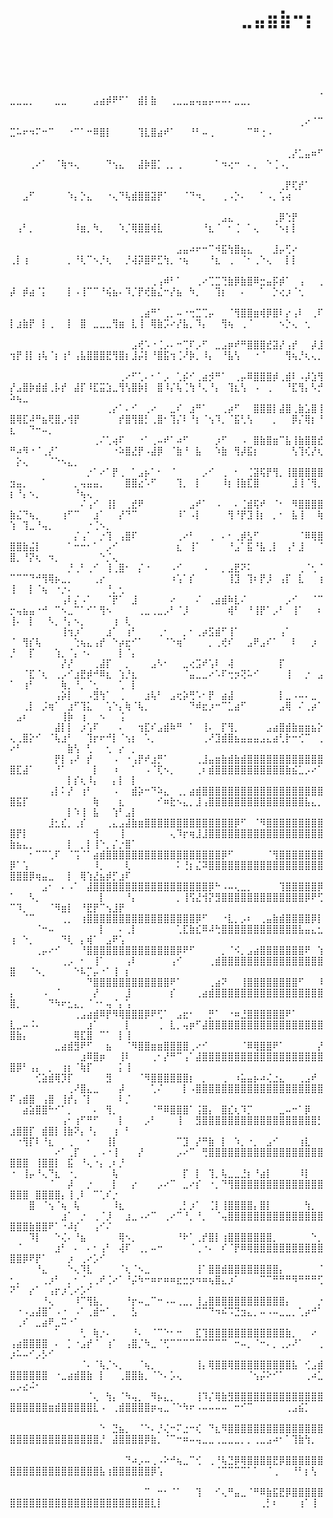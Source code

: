 # ⠀⠀⠀⠀⠀⠀⠀⠀⠀⠀⠀⠀⠀⠀⠀⠀⠀⠀⠀⠀⠀⠀⠀⠀⠀⠀⠀⠀⠀⠀⠀⠀⠀⠀⠀⠀⠀⠀⠀⠀⠀⠀⠀⠀⠀⠀⠀⠀⠀⠀⠀⠀⠀⠀⠀⠀⠀⠀⠀⠀⠀⠀⠀⠀⠀⠀⣀⣤⣶⣷⠒⡆⠀⠀⠀⠀⠀⠀⠀⠀⠀⠀⠀⠀⠀⠀⠀⠀⠀⠀⠀⠀⠀⠀⠀⠀⠀⠀⠀⠀⠀⠀⠀⠀⠀⠀⠀⠀⠀⠀⠀⠀⠀⠀⠀⠀⠀⠀
⠀⠀⠀⠀⠀⠀⠀⠀⠀⠀⠀⠀⠀⠀⠀⠀⠀⠀⠀⠀⠀⠀⠀⠀⠀⠀⠀⠀⠀⠀⠀⠀⠀⠀⠀⠀⠀⠀⠀⠀⠀⠀⠀⠀⠀⠀⠀⠀⢀⣀⣀⣀⡀⠀⠀⠀⣀⣀⠀⠀⠀⠀⣠⣴⡾⠟⠋⠁⠀⣾⡇⣷⠀⠀⢀⣀⣀⣤⢤⣤⡤⠤⠤⠄⣀⣀⡀⠀⠀⠀⠀⠀⠀⠀⠀⠀⠀⠀⠀⠀⠀⠀⠀⠀⠀⠀⠀⠀⠀⠀⠀⠀⠀⠀⠀⠀⠀⠀
⠀⠀⠀⠀⠀⠀⠀⠀⠀⠀⠀⠀⠀⠀⠀⠀⠀⠀⠀⠀⠀⠀⠀⠀⠀⠀⠀⠀⠀⠀⠀⠀⠀⠀⠀⠀⠀⠀⠀⠀⠀⠀⠀⠀⠀⢀⠔⠈⠉⣉⠥⠖⠲⠍⠒⠉⠀⠀⠐⠉⠁⠒⠿⣿⡇⠀⠀⠀⠀⢹⣇⣿⣴⠞⠁⠀⠀⠘⠃⠤⢀⠀⠀⠀⠀⠀⠉⠛⢐⠠⠀⠀⠀⠀⠀⠀⠀⠀⠀⠀⠀⠀⠀⠀⠀⠀⠀⠀⠀⠀⠀⠀⠀⠀⠀⠀⠀⠀
⠀⠀⠀⠀⠀⠀⠀⠀⠀⠀⠀⠀⠀⠀⠀⠀⠀⠀⠀⠀⠀⠀⠀⠀⠀⠀⠀⠀⠀⠀⠀⠀⠀⠀⠀⠀⠀⠀⠀⠀⠀⠀⠀⢀⡜⣁⣤⠶⠋⠀⠀⠀⢀⠔⠁⠀⠈⢷⠲⢄⠀⠀⠀⠀⠙⢢⣄⠀⠀⣼⡷⣿⡁⢀⡀⢀⠀⠀⠀⠀⠀⠁⠲⢔⠒⠀⠄⡀⠀⠑⢈⠠⡀⠀⠀⠀⠀⠀⠀⠀⠀⠀⠀⠀⠀⠀⠀⠀⠀⠀⠀⠀⠀⠀⠀⠀⠀⠀
⠀⠀⠀⠀⠀⠀⠀⠀⠀⠀⠀⠀⠀⠀⠀⠀⠀⠀⠀⠀⠀⠀⠀⠀⠀⠀⠀⠀⠀⠀⠀⠀⠀⠀⠀⠀⠀⠀⠀⠀⠀⠀⢀⡟⢏⡞⠁⠀⠀⠀⠀⣠⠋⠀⠀⠀⠀⠀⠱⡄⡑⣄⠀⠀⠐⢄⠙⢧⣾⣿⣿⣽⡟⠁⠀⠀⠈⠙⠲⡀⠀⠀⢀⠠⡑⠄⠀⠀⠁⠠⡀⢡⢴⠀⠀⠀⠀⠀⠀⠀⠀⠀⠀⠀⠀⠀⠀⠀⠀⠀⠀⠀⠀⠀⠀⠀⠀⠀
⠀⠀⠀⠀⠀⠀⠀⠀⠀⠀⠀⠀⠀⠀⠀⠀⠀⠀⠀⠀⠀⠀⠀⠀⠀⠀⠀⠀⠀⠀⠀⠀⠀⣠⣄⠀⠀⠀⠀⠀⠀⢀⡿⢑⡟⠀⠀⠀⠀⠀⢠⠃⡀⠀⠀⠀⠀⠀⠀⠸⣶⡀⠳⡀⠀⠀⠱⡈⢿⣿⣿⢾⣇⠀⠀⠀⠀⠀⠀⠘⣆⠈⠀⠂⢈⠀⠁⢄⠀⠀⠈⠢⡆⡇⠀⠀⠀⠀⠀⠀⠀⠀⠀⠀⠀⠀⠀⠀⠀⠀⠀⠀⠀⠀⠀⠀⠀⠀
⠀⠀⠀⠀⠀⠀⠀⠀⠀⠀⠀⠀⠀⠀⠀⠀⠀⠀⠀⠀⠀⠀⠀⠀⠀⠀⣠⣤⠴⠖⠒⠉⠺⣯⢳⣿⣦⣄⠀⠀⠀⣸⡤⢋⠔⠀⠀⠀⠀⢀⡇⢰⠀⠀⠀⠀⠀⠀⡀⠘⢇⠉⠢⡘⢆⠀⠀⡘⢼⡽⣿⠟⣋⢳⡀⠐⢦⠀⠀⠀⠘⣆⠀⢀⠀⠈⠂⢀⠑⢄⠀⠀⡇⡇⠀⠀⠀⠀⠀⠀⠀⠀⠀⠀⠀⠀⠀⠀⠀⠀⠀⠀⠀⠀⠀⠀⠀⠀
⠀⠀⠀⠀⠀⠀⠀⠀⠀⠀⠀⠀⠀⠀⠀⠀⠀⠀⠀⠀⠀⠀⢀⢠⠾⠃⠁⠀⠀⢀⠔⢉⣉⢙⣷⡿⣷⣿⠿⣒⣤⡯⡾⠁⠀⢠⠀⠀⢀⡼⠀⡾⣴⠈⡅⠀⠀⠀⡇⠠⢸⠉⠉⠘⢮⣦⠄⠹⡈⡟⢞⣷⣌⠒⡜⣦⠀⠳⡀⠀⠀⢹⡆⠀⠀⠄⠀⠀⠁⠀⡑⢔⡰⠈⢂⠀⠀⠀⠀⠀⠀⠀⠀⠀⠀⠀⠀⠀⠀⠀⠀⠀⠀⠀⠀⠀⠀⠀
⠀⠀⠀⠀⠀⠀⠀⠀⠀⠀⠀⠀⠀⠀⠀⠀⠀⠀⠀⠀⢀⣴⠛⠁⢀⡀⠤⠐⢒⣉⢉⡤⠀⠀⠈⢻⣿⣿⣶⢾⡿⣿⠇⡔⢠⠇⠀⢀⠏⡇⣰⣷⡟⠀⡇⢀⠀⠀⡇⠀⣿⠀⣀⣀⣀⢻⣶⠀⣇⢸⠀⢿⣷⡩⠔⡜⣧⡀⠹⡄⠀⠀⢻⢦⠀⢀⠈⠀⠀⠀⠀⠢⡑⢄⠀⢂⠀⠀⠀⠀⠀⠀⠀⠀⠀⠀⠀⠀⠀⠀⠀⠀⠀⠀⠀⠀⠀⠀
⠀⠀⠀⠀⠀⠀⠀⠀⠀⠀⠀⠀⠀⠀⠀⠀⠀⠀⠀⣠⢞⠡⠐⢈⡠⠄⠒⢉⠏⡠⠋⠀⣀⣠⡶⠞⠛⣿⣿⣿⣞⣽⡜⢠⡞⠀⠀⡼⣸⢲⡟⢸⡇⢰⢧⠈⡆⢰⠃⢠⣧⣿⣿⣿⣟⢻⣿⡆⣸⡬⡇⠘⣿⣯⢲⢈⠜⡷⡀⠸⡄⠀⠘⣧⢣⠀⠀⠐⠈⠀⠀⠀⢻⢦⡘⢆⢄⡀⠀⠀⠀⠀⠀⠀⠀⠀⠀⠀⠀⠀⠀⠀⠀⠀⠀⠀⠀⠀
⠀⠀⠀⠀⠀⠀⠀⠀⠀⠀⠀⠀⠀⠀⠀⠀⠀⢀⠔⠋⢁⠄⠂⠁⡠⠀⢁⡮⠊⢀⣴⡺⠛⠁⠀⢀⡤⠿⣿⣿⣿⡾⢀⣾⠇⠠⡼⣱⢻⡜⣠⣿⡷⣾⣾⢀⡧⡞⠀⣼⡏⠸⣏⣭⣱⣀⢻⢣⣿⡷⡇⠀⣿⠸⡌⢧⢈⢳⠘⢄⠘⡄⠀⢹⣆⢣⠀⠠⠀⢀⠀⠀⠘⣏⢻⡄⠣⡚⠵⢦⣀⠀⠀⠀⠀⠀⠀⠀⠀⠀⠀⠀⠀⠀⠀⠀⠀⠀
⠀⠀⠀⠀⠀⠀⠀⠀⠀⠀⠀⠀⠀⠀⠀⢀⡔⠁⠄⠊⠀⢀⠔⠀⠀⣀⠎⠀⣰⠛⠁⠀⠀⢀⡴⠋⠀⠀⣿⣿⣿⡇⣼⣿⢀⣷⣡⣿⢸⣿⢿⣏⠼⠛⣦⢟⣿⡠⢺⡟⠀⠀⠀⠀⠀⠀⡞⣿⢻⣿⡃⢀⣿⠂⢹⡌⠇⠘⡆⠈⢢⠹⡀⠈⣯⢃⢣⠀⠀⠀⡀⠀⠀⡿⡌⢿⡆⠘⣆⠀⠀⠙⠒⠤⡀⠀⠀⠀⠀⠀⠀⠀⠀⠀⠀⠀⠀⠀
⠀⠀⠀⠀⠀⠀⠀⠀⠀⠀⠀⠀⠀⢀⠌⢁⢴⠏⠀⠀⠐⠁⢀⠤⠞⠁⠴⠋⠀⠀⠀⠀⡰⠋⠀⠀⠠⠀⣿⣷⣿⣶⠉⣧⢸⣷⣿⣿⣞⠛⠴⠻⠐⠈⢀⡜⠁⠀⠀⠀⠀⠀⠀⠀⠀⠐⠵⣿⣜⡟⠠⣼⡿⠀⠈⣷⠘⠀⣧⠀⠀⠱⣷⠀⢻⡼⣯⡆⠀⠀⠀⠀⠀⢣⢹⢎⡜⢆⠀⡕⢄⠀⠀⠀⠈⠑⠢⣄⡀⠀⠀⠀⠀⠀⠀⠀⠀⠀
⠀⠀⠀⠀⠀⠀⠀⠀⠀⠀⠀⠀⡐⠁⠔⠁⡟⢀⠀⠁⣠⡦⠁⠂⠀⠈⠀⠀⠀⠀⡠⠊⠀⢀⠀⠂⠀⢈⣽⢯⡟⢻⡀⢸⣿⣿⣿⣿⣿⣲⣤⡀⠀⠀⠁⠀⠀⠀⠀⡀⢤⣤⣤⡀⠀⠀⠀⣿⣿⣔⠡⠋⠀⠀⠀⢹⡀⠀⡇⠀⠀⠀⠸⡆⢸⣷⣏⣿⠀⠀⠀⠀⠀⣸⢸⠈⢻⡀⡆⠘⡄⠢⡀⠀⠀⠀⠀⠀⠘⢦⢄⠀⠀⠀⠀⠀⠀⠀
⠀⠀⠀⠀⠀⠀⠀⠀⠀⠀⠀⠌⢠⠊⠀⢸⡇⠀⢀⣞⠟⠀⠀⠀⠀⠀⠀⠀⣠⠞⠁⠀⠠⠀⠀⠄⢈⣾⢯⠞⠀⠈⠂⠀⠻⣿⣿⣿⣿⣷⣌⠙⢦⡀⠀⠀⠀⢰⠋⠉⠀⠀⣰⠁⠀⠀⡜⠙⠉⠀⠀⠀⠀⠀⠀⠸⠁⠠⡇⠀⠀⠀⠀⢻⠘⡟⣹⢸⡆⠀⡀⠂⠀⣧⢸⠀⠀⢷⢱⠀⢹⣀⠘⢤⡀⠀⠀⠀⠀⠀⠐⢈⠢⡀⠀⠀⠀⠀
⠀⠀⠀⠀⠀⠀⠀⠀⠀⠀⡌⢠⠁⠀⡐⢹⠀⢠⣿⠏⠀⠀⠀⠀⠀⠀⢀⠔⠃⠀⠀⢀⠀⠄⠂⢀⡾⣣⠋⠀⠀⠀⠀⠀⠀⠈⠿⢿⣿⣿⣿⣷⣬⡇⠀⠀⠀⠀⠁⠒⠒⠂⠁⠀⡠⠊⠀⠀⠀⠀⠀⠀⠀⠀⠀⣆⠀⢸⠁⠀⠀⠀⠀⠘⣠⠁⣯⠘⣧⢀⡇⠀⢠⠃⣸⠀⠀⠈⣿⡀⠘⡝⢆⠀⠲⡀⠀⠀⠀⠀⠀⠀⠑⡈⢄⠀⠀⠀
⠀⠀⠀⠀⠀⠀⠀⠀⠀⡘⢀⠃⢀⠊⠀⢸⢀⣿⠂⠀⡌⠐⠀⠀⠀⠠⠊⠀⠀⠀⠠⠀⠀⡀⣠⣟⠝⠅⠀⠀⠀⠀⠀⠀⠀⢀⠈⢂⠈⠉⠉⠉⠙⠚⢻⢿⡦⣀⡀⠀⠀⠀⢀⡔⠀⠀⠀⠀⠀⠀⠀⠀⠀⠀⠰⢡⠁⡎⠀⠀⠀⠀⠀⢸⣹⠀⢹⠆⡟⡸⠀⢠⡏⠀⣇⠀⠀⢰⢸⠀⠀⡇⠈⢦⠀⠐⡐⠄⠀⠀⠀⠀⠀⠘⡀⢂⠀⠀
⠀⠀⠀⠀⠀⠀⠀⠀⢠⠇⡌⠠⠁⠀⠀⠈⡟⠁⠀⣸⠀⠀⠀⠀⠀⠔⠀⠀⠀⠌⠀⢀⣴⣾⠷⣇⠌⠀⠀⠀⠀⠀⠀⡠⠊⠀⠀⠈⠉⡒⢤⣦⣤⠐⠚⠀⠉⠢⣀⠉⠁⠊⠁⢻⠢⠀⠀⠀⠀⢀⣀⢀⣀⡠⠃⠈⡸⠀⠀⠀⠀⠀⠀⢾⠃⠀⠘⢸⡟⠁⡠⠃⠀⢸⠁⠀⠀⠆⢸⠄⠀⡇⠀⠀⠣⡀⠘⡄⠢⡀⠀⠀⠀⠀⢰⠀⢇⠀
⠀⠀⠀⠀⠀⠀⠀⠀⢸⢲⡰⠁⠀⠀⠀⣰⠁⠀⢰⠃⠀⠀⠀⢀⠂⠀⠀⡀⠂⢀⡴⣫⣾⠋⢸⠁⠀⠀⠀⠀⠀⠀⢠⠁⠀⠀⠀⠀⠀⠈⠀⢻⡎⢧⠀⠀⠀⠀⠀⢑⢦⣄⢠⡞⠀⠑⡴⣖⠊⠁⠀⠀⠀⠈⠑⢶⠁⠀⠀⠀⡀⢀⢞⠎⠀⠀⣠⠟⣠⠎⠁⠀⠀⠇⠀⠀⡰⠀⡘⠀⠀⡏⠀⠀⠀⢱⡀⠈⡄⠐⠄⠀⠀⠀⠀⡇⠈⡄
⠀⠀⠀⠀⠀⠀⠀⠀⡜⡜⠀⠀⠀⢀⣼⡏⠀⠀⡀⠀⠀⠀⣠⠣⠂⠀⠀⣀⢔⣩⠞⢡⠇⠀⢼⠀⠀⠀⠀⠀⠀⠀⡏⠀⠀⠀⠀⠀⠀⠀⠀⠈⣏⠈⢆⠀⢀⡠⠊⣰⣟⡾⠚⠿⣆⠀⢱⡘⣆⠀⠀⠀⠀⠀⠀⠀⠈⣤⣀⣀⠔⠡⠏⢒⡲⢝⠥⠊⠀⠀⠀⠀⢸⠀⠀⡐⠀⣠⠁⠀⢰⠃⠀⠀⠀⠀⢷⡀⠘⡀⠈⢂⠀⠀⠀⢁⠀⡇
⠀⠀⠀⠀⠀⠀⠀⢠⡵⡇⠀⠀⠠⣻⢳⠁⠀⢀⠀⠀⠀⣰⢧⠃⠀⣠⢖⡵⢛⠡⠂⡟⠀⣴⣼⠀⠀⠀⠀⠀⠀⠀⡇⣀⠠⠤⠄⣀⠀⠀⠀⢀⡇⠀⡨⢶⠁⠀⣰⠋⢹⣅⠀⠀⢡⠑⡄⢷⠈⢧⡀⠀⠀⠀⠀⠀⠀⠙⠾⣖⡰⠒⠉⣁⣴⠋⠀⠀⠀⠀⠀⣠⢿⠀⠌⢀⡴⠁⠀⣠⠆⠀⠀⠀⠀⠀⢸⡷⠀⢰⠀⠀⠢⠀⠀⢨⠀⠀
⠀⠀⠀⠀⠀⠀⠀⣼⡇⡇⠀⡰⢡⠏⠀⠀⠀⠄⠀⠀⢲⣏⠎⣠⣾⠷⠛⠀⠁⠀⢸⠄⠀⡏⢻⡀⠀⠀⠀⠀⣠⣴⣿⣾⣷⣶⣶⣦⡕⢄⢀⣿⡕⠊⠀⠈⢧⣰⠃⠀⠀⢹⡖⠖⠚⡇⠈⢢⡆⠀⠡⡀⠀⠀⠀⠀⠀⠀⠀⢀⠜⣹⣾⣿⣦⣤⣤⣤⣠⣄⣴⢃⡗⠒⢊⠉⠀⢀⠔⠃⠀⠀⠀⠀⠀⠀⠀⣷⢣⠀⢃⠀⠀⢂⠀⡔⠀⡀
⠀⠀⠀⠀⠀⠀⠀⡟⡇⢠⠜⠀⡞⠀⠀⠀⠠⠀⠐⢠⡟⠞⣰⡛⠁⠀⠀⠀⠀⢀⣸⣤⣶⣷⣾⣷⣾⣿⣿⣿⣿⣿⣿⣿⣿⣿⣿⣿⣿⣿⣏⣼⠁⠀⠀⠀⠘⠁⠀⠀⠀⠀⡇⠀⠀⠰⠀⠀⠁⠀⠠⠈⢏⠢⡀⠀⠀⠀⢀⠆⣾⣿⣿⣿⣿⣿⣿⣿⣿⣿⣿⣿⣷⣮⣁⡠⠔⠁⠀⠀⠀⠀⠀⠀⠀⠀⠀⡇⡎⢆⠸⡄⠀⠀⡄⡇⠀⡇
⠀⠀⠀⠀⠀⠀⢠⡇⠅⡜⠀⢰⠃⠀⠀⠀⠠⠀⠀⣾⡵⠒⠙⠵⣄⠀⢀⡀⣴⣾⣿⣿⣿⣿⣿⣿⣿⣿⣿⣿⣿⣿⣿⣿⣿⣿⣿⣿⣿⣿⣯⡏⠀⠀⠀⠀⠀⠀⠀⠀⠀⠀⢷⠀⠀⠀⣆⠀⠀⠀⠀⠀⠊⠶⣗⠢⣄⡀⣸⢠⣿⣿⣿⣿⣿⣿⣿⣿⣿⣿⣿⣿⣿⣿⣿⣧⣄⡀⠀⠀⠀⠀⠀⠀⠀⠀⠀⡇⠱⢸⠀⣧⠀⠀⢱⠃⣠⡇
⠀⠀⠀⠀⠀⠀⣸⣂⣎⡀⢀⡎⠀⠀⠀⢀⣄⣠⣼⣷⣶⣿⣿⣿⣿⣿⣿⣿⣿⣿⣿⣿⣿⣿⣿⡿⠋⠀⠈⠻⣿⣿⣿⣿⣿⣿⣿⣿⣿⣿⡟⡇⠀⠀⠀⠀⠀⠀⠀⠀⠀⠀⢺⠀⠀⠀⢸⠀⠀⠀⠀⠀⠀⠀⢄⠹⡖⢶⣸⣸⣿⣿⣿⣿⣿⣿⣿⣿⣿⣿⣿⣿⣿⣿⣿⣿⣿⣿⣷⣦⣄⡀⠀⠀⠀⠀⠀⡇⠀⡀⡇⢸⠑⡀⡌⡐⣿⠁
⠀⠀⠀⠂⠉⠉⢁⠏⠀⠈⢩⠈⠁⣴⣾⣿⣿⣿⣿⣿⣿⣿⣿⣿⣿⣿⣿⣿⣿⣿⣿⣿⣿⡿⠋⠀⠀⠀⠀⠀⠈⢻⣿⣿⣿⣿⣿⣿⣿⡿⠁⢡⠀⠀⠀⠀⠀⠀⠀⠀⠀⠀⠸⡀⠀⠀⠀⢇⠀⠀⠀⠀⠀⠀⠀⠅⢘⡆⣌⠽⣿⣿⣿⣿⣿⣿⣿⣿⣿⣿⣿⣿⣿⣿⣿⣿⣿⣿⣿⣿⣿⡿⢶⣤⣀⠀⠀⡇⠀⢿⢱⣜⣦⡾⡋⣰⠏⠀
⠀⠀⠀⠀⠀⣠⠂⠀⠄⠠⠁⠀⣼⣿⣿⣿⣿⣿⣿⣿⣿⣿⣿⣿⣿⣿⣿⣿⣿⣿⣿⡿⠓⠠⠤⢄⣀⡀⠀⠀⠀⠀⢹⣿⣿⣿⣿⣿⡿⠁⠀⠀⠣⡀⠀⠀⠀⠀⠀⠀⠀⠀⠀⡇⠀⠀⠀⠘⡄⠀⠀⠀⠀⠀⠀⡀⢸⢫⣜⢺⡝⣻⣿⣿⣿⣿⣿⣿⣿⣿⣿⣿⣿⣿⣿⡿⠟⢋⠉⠹⡀⠀⠀⠀⠈⠻⣶⡇⠀⠘⣟⡟⠉⢢⣸⡟⠀⠀
⠀⠀⠈⠉⠀⠀⠀⠀⢀⡀⠀⢰⣿⣿⣿⣿⣿⣿⣿⣿⣿⣿⣿⣿⣿⣿⣿⣿⣿⡿⠋⠀⠀⠐⣇⡀⡠⠆⠀⢀⣤⣷⣾⣿⣿⣿⣿⡿⡇⠀⠀⠀⠀⠈⠒⠤⠀⠀⠀⠀⠀⠀⠀⡇⠀⠀⠄⢀⡇⠀⠀⠀⠀⠀⠀⢁⣏⣷⣎⠿⠼⢓⣿⣿⣿⣿⣿⣿⣿⣿⣿⣿⣿⣿⣧⣤⣄⣂⢰⠀⠑⡀⠀⠀⠀⠀⠙⢇⠀⡄⢾⠁⠀⣠⠟⢡⠀⠀
⠀⠀⠀⠀⢀⡤⠔⠊⠀⠀⠀⠘⣿⣿⣿⣿⣿⣿⣿⣿⣿⣿⣿⣿⣿⣿⡿⠟⠋⠀⠀⠀⠀⡀⠈⠪⡀⣠⣴⣿⣿⣿⣿⣿⣿⣿⠟⠀⢱⠀⠀⠀⠀⠀⠀⠀⠀⢀⡠⠀⠂⠀⢸⠁⠀⠀⠀⢠⠇⠀⠀⠀⠀⠀⢠⠊⠀⠀⠀⠀⢀⣾⣿⣿⣿⣿⣿⣿⣿⣿⣿⣿⣿⣿⣿⣿⣿⣿⣿⠀⠀⠈⠢⡀⠀⠀⠀⠀⠑⠧⡉⡤⠐⠁⢸⠀⡆⠀
⠀⠀⠀⠀⠀⠀⠀⠀⠀⠀⠀⠀⠙⣿⣿⣿⣿⣿⣿⣿⣿⣿⣿⣿⣿⠟⠁⠀⠀⠀⠀⢀⣴⠝⠀⠀⢸⣿⣿⣿⣿⣿⣿⣿⣿⠋⠀⠀⠸⡄⠀⠀⠀⠀⠠⠀⠈⠀⠀⠀⠀⠀⡜⠀⠀⠀⠀⣸⠀⠀⠀⠀⠀⠀⡎⠀⠀⠀⢀⣴⣾⣿⣿⣿⣿⣿⣿⣿⣿⣿⣿⣿⣿⣿⣿⣿⣿⣿⣿⡀⠀⠀⠀⠀⠙⠳⠖⣂⣄⡀⠈⠐⠂⢤⠈⡄⢡⠀
⠀⠀⠀⠀⠀⠀⠀⠀⠀⠀⢀⣠⣴⣾⠿⡟⠻⢿⣿⣿⣿⡿⠟⢋⠁⠀⣠⣖⠂⠀⠀⡛⠁⠀⠐⠶⣘⣿⣿⣿⣿⣿⣿⠟⠁⠀⠀⠀⠀⣇⣀⠤⠨⠄⠀⠀⠀⠀⠀⠀⠀⣰⠁⠀⠀⠀⠀⡇⠀⠀⠀⠀⢀⠀⣇⡀⢤⡶⠋⣼⣿⣿⣿⣿⣿⣿⣿⣿⣿⣿⣿⣿⣿⣿⣿⣿⣿⣿⣿⣷⡄⠀⠀⠀⠀⠀⠀⠀⢿⣏⣿⠀⠉⠁⠀⡇⢸⠀
⠀⠀⠀⠀⠀⠀⠀⣀⣴⣾⣻⠟⠋⠀⠀⣦⠀⠀⠈⠻⣿⣿⣶⣶⣿⣿⣿⣿⢀⠔⠊⠀⠀⠀⠀⠀⠈⠿⢿⣿⣿⠟⠁⠀⠀⠀⠀⠀⡜⠀⠀⠀⠀⠀⠀⠀⠀⠀⠀⠀⣰⠿⣿⡶⠀⠀⢸⠇⠀⠀⠀⢀⠂⡜⠛⠉⢠⠁⣼⣿⣿⣿⣿⣿⣿⣿⣿⣿⣿⣿⣿⣿⣿⣿⣿⣿⣿⣿⣿⡿⠃⢠⡄⠀⡀⠀⢰⡆⠈⢷⡏⠀⠀⠀⠀⡅⢸⠀
⠀⠀⠀⠀⢊⣵⣾⢿⡹⡏⠀⠀⠀⠀⠀⣻⠀⠀⠀⠀⠈⠻⣿⣿⣿⣿⣿⣿⡆⠀⡀⠀⠀⢀⠀⠰⣥⣤⡦⠴⢌⣐⣄⠀⠀⢀⣠⠞⠀⠀⠀⠀⠀⠀⠀⠀⠀⠀⢀⠜⣿⣄⣀⠀⠀⠀⡼⠀⠀⠀⠀⢁⠌⠀⠀⠀⡇⠠⣿⣿⣿⣿⣿⣿⣿⣿⣿⣿⣿⣿⣿⣿⣿⣿⣿⣿⣿⣿⠏⢠⣾⣿⠀⢠⣿⠀⢸⡞⡄⠈⡇⠀⠀⠀⠀⠇⡈⠀
⠀⠀⣴⣵⣿⣿⠓⠊⠁⡀⠀⠀⠀⠄⠀⢻⡀⠀⠀⠀⠀⠀⠈⠛⠿⣿⣿⣿⠁⢨⣿⡄⠀⣿⣎⢆⠹⡉⠀⠀⠀⠀⣀⠤⠒⠁⡿⠀⠀⠀⠀⠀⠀⠀⠀⠀⠀⢠⠂⢰⠋⠛⠋⠀⠀⠀⡇⠀⠀⠀⡠⠃⠀⠀⠀⢸⠀⠀⣻⣿⣿⣿⣿⣿⣿⣿⣿⣿⣿⣿⣿⣿⣿⣿⣿⣿⣿⡃⣰⣿⣿⡏⠀⣾⣿⡇⢸⣷⠝⡄⠘⡄⠀⠀⢰⠀⠃⠀
⠀⠐⢻⡏⠇⠘⣆⠀⠀⢀⠀⠀⠂⠀⠀⢸⡇⠀⠀⠀⠀⠀⠀⠀⠀⠀⠉⣹⠀⡜⠛⣷⠀⡇⠀⠱⡀⠐⡀⠀⣠⠊⠀⠀⠀⢰⣇⠀⠀⠀⠀⠀⠀⠀⠀⠀⠔⠁⢀⡏⠀⠀⡀⠠⠐⢸⠀⠀⠀⡜⠀⠀⠀⠀⠀⡠⠔⠉⠀⢛⣿⣿⣿⣿⣿⣿⣿⣿⣿⣿⣿⣿⣿⣿⣿⣿⣿⣿⣿⣿⣿⠀⢸⣿⣿⡇⠀⣯⠀⠘⢄⠐⡄⢀⠆⡘⠀⠀
⠐⠀⢸⡤⠘⢄⠙⣆⠀⠐⡀⠀⠀⠀⠀⠀⢧⠀⠀⠀⠀⠀⠀⠀⠀⠀⠀⡏⠀⡇⠀⢹⡀⢧⣀⣀⣘⡆⠘⣴⡇⠀⠀⠀⠀⠸⡇⠀⠀⠀⠀⠀⠀⠀⠀⠈⠀⠀⡼⠀⠀⡐⠀⠀⠀⡇⠀⠀⡔⠀⠀⠀⡠⠔⠉⠀⣀⠔⡎⠀⠐⡀⠙⢻⣿⣿⣿⣿⣿⣿⣿⣿⣿⣿⣿⣿⣿⣿⣿⣿⣿⠀⣿⣿⣿⣿⡄⢸⢀⠇⠀⠉⢁⠎⡐⠀⠀⠀
⠀⠀⠀⣿⠀⠈⢢⠈⢦⠀⢧⠀⠀⠀⠀⠀⠸⣆⠀⠀⠀⠀⠀⠀⠀⠀⢀⡃⡰⠁⠀⢈⡇⢸⣿⣿⣿⣿⡄⣿⡇⠀⠀⠀⠀⠀⢳⡀⠀⠀⠀⠀⠀⠀⠀⠀⠀⣰⠁⠀⡐⠀⢀⠈⡸⠀⠀⣰⣀⠠⠔⠉⠀⢀⠔⠉⠘⡀⠘⡀⠀⠈⢤⣿⣿⣿⣿⣿⣿⣿⣿⣿⣿⣿⣿⣿⣿⣿⣿⣿⣿⣷⣿⣿⠟⠁⠐⠼⡎⠀⠀⢠⠊⠌⠀⠀⠀⠀
⠀⠀⠀⠹⡇⠀⠀⠑⢌⠄⠘⣦⠀⠀⠀⠀⠀⢿⠢⡀⠀⠀⠀⠀⠀⠀⠘⠗⠁⢀⡞⣿⡇⢰⣿⣿⣿⣿⣿⣿⣿⡀⠀⠀⠀⠀⠀⠑⡀⠀⠈⠀⠀⠀⠀⠀⣰⠃⠀⠄⠀⠄⠂⢠⠃⠀⢼⠏⠀⢀⡀⠤⠒⠀⠀⠀⠀⠈⢀⠐⠄⠀⠎⠈⡟⠿⢿⣿⣿⣿⣿⣿⣿⣿⣿⣿⣿⣿⣿⣿⡿⠟⡟⠁⠀⠀⠀⡰⠀⢀⠔⡡⠊⠀⠀⠀⠀⠀
⠀⠀⠀⠀⠘⣄⠀⠀⠀⠑⢄⠹⣇⠀⠀⠀⠀⠈⢆⠈⠢⣀⠀⠀⠀⠀⠀⠀⠀⢸⠁⣿⣿⣾⣿⣿⣿⣿⣿⣿⣿⣿⡄⠀⠀⠀⠀⠀⠈⠂⡀⠀⠀⠀⢀⡰⠃⠀⡀⠂⠈⢀⢀⠞⢈⠔⠁⠘⡬⠳⠒⠶⠖⠶⠶⣖⣒⡲⠲⠶⢦⣿⣄⡰⠁⠀⠀⠀⠉⠉⠛⠛⠛⠻⠛⠛⠛⢋⠝⠁⠀⡔⠁⠀⢠⡖⡰⢁⠔⡡⠊⠀⠀⠀⠀⠀⠀⠀
⠀⠀⠀⠀⠀⠘⢄⠀⠀⠀⠸⠉⢻⣧⡀⠀⠀⠀⠘⡖⠤⣀⠉⠒⠠⠤⢀⣀⡀⢸⣠⣿⣿⣿⣿⣿⣿⣿⣿⣿⣿⣿⣿⡄⠀⠀⠀⠀⡐⠀⠐⠠⣠⣼⣿⠁⠠⠐⠀⠠⠁⢀⣾⠒⠁⡀⠀⠀⣣⠀⠀⠀⠀⠀⠀⠀⠀⠀⠉⠉⠙⠲⠮⠩⣙⣲⣄⡀⠤⠠⠤⣀⣀⡀⢁⡴⠚⠁⠀⢀⠎⠀⣀⣴⠟⣀⠭⠐⠁⠀⠀⠀⠀⠀⠀⠀⠀⠀
⠀⠀⠀⠀⠀⠀⠀⠁⠀⠀⠀⢃⠀⢷⡐⠄⠀⠀⠀⠘⠄⠀⠈⠉⠑⠂⠒⠀⠀⣏⢹⣿⣿⣿⣿⣿⣿⣿⣿⣿⣿⣿⣿⣷⡀⠀⠀⠔⠀⢠⣴⣿⣿⣿⣿⠀⠄⠀⡁⠐⣠⡞⠈⠀⢰⠁⠀⢠⣿⡈⠳⣀⠈⢋⠉⠉⠉⠉⠉⠉⠉⠉⠉⠀⠒⠤⡀⠈⠒⠄⡀⢀⡠⠜⠁⠀⠀⢀⡰⠥⠤⠊⡠⡣⠊⠀⠀⠀⠀⠀⠀⠀⠀⠀⠀⠀⠀⠀
⠀⠀⠀⠀⠀⠀⠀⠀⠀⠀⠀⠈⠄⠈⢧⡈⠢⡀⠀⠀⠈⢦⡀⠀⠀⠀⠀⠀⠀⢸⡄⢿⣿⣿⢿⣿⣿⣿⣿⣿⣿⣿⣿⣿⣧⠀⢊⣠⣾⣿⣿⣿⣿⣿⣿⠀⠐⣀⣴⣾⣿⣷⠀⡇⠀⠀⢀⣿⣿⣷⡀⠈⠑⠄⡡⢄⠀⠀⠀⠀⠀⠀⠀⠀⠀⠀⠈⢢⡬⠕⠊⠁⠀⠀⠀⢀⠴⣁⣀⡠⣔⠬⠂⠀⠀⠀⠀⠀⠀⠀⠀⠀⠀⠀⠀⠀⠀⠀
⠀⠀⠀⠀⠀⠀⠀⠀⠀⠀⠀⠀⠈⢄⠀⢳⡄⠈⠳⢤⡀⠀⠻⡦⣄⡀⠀⠀⠀⢸⠹⡌⢿⣷⣻⣿⣿⣿⣿⣿⣿⣿⣿⣿⣿⣿⣿⣿⣿⣿⣿⣿⣿⣿⣿⣶⣾⣿⣿⣿⣿⣿⣇⠠⠀⢀⣾⣿⣿⣿⣿⡶⢤⣀⠈⠑⠳⠖⠠⠤⠤⠤⠤⠀⠒⠊⠉⠀⠀⠀⠀⠀⢀⣠⣮⡁⠀⠀⠀⠀⠀⠀⠀⠀⠀⠀⠀⠀⠀⠀⠀⠀⠀⠀⠀⠀⠀⠀
⠀⠀⠀⠀⠀⠀⠀⠀⠀⠀⠀⠀⠀⠀⠑⠀⣙⣦⡀⠀⠈⠑⠄⡘⢌⠒⠍⣐⠒⢎⠀⠙⣆⠻⣿⣿⣿⣿⣿⣿⣿⣿⣿⣿⣿⣿⣿⣿⣿⣿⣿⣿⣿⣿⣿⣿⣿⣿⣿⣿⣿⣿⣿⡘⠀⣼⣿⣿⣿⣿⡿⣷⡀⠈⠉⠒⠶⠤⢤⣀⣀⢀⣀⣀⣀⡀⡀⢀⣀⣠⠴⠂⠁⢹⣷⢳⡀⠀⠀⠀⠀⠀⠀⠀⠀⠀⠀⠀⠀⠀⠀⠀⠀⠀⠀⠀⠀⠀
⠀⠀⠀⠀⠀⠀⠀⠀⠀⠀⠀⠀⠀⠀⠀⠀⠀⠀⠙⠴⡠⠤⢀⠠⠕⠚⢦⣀⠉⢊⠀⢀⠘⢧⣙⡿⢿⣿⣿⣿⣿⣟⡿⣿⣿⣿⣿⣿⣿⣿⣿⣿⣿⣿⣿⣿⣿⣿⣿⣿⣿⣿⣿⣧⢰⣿⣿⣿⣿⣿⣿⡿⢡⠀⠀⠀⠀⠀⠀⠀⠀⠈⠉⠉⠉⠉⠁⠁⠀⠈⢀⠀⠀⠘⠃⡆⢣⠀⠀⠀⠀⠀⠀⠀⠀⠀⠀⠀⠀⠀⠀⠀⠀⠀⠀⠀⠀⠀
⠀⠀⠀⠀⠀⠀⠀⠀⠀⠀⠀⠀⠀⠀⠀⠀⠀⠀⠀⠀⠀⠉⠀⠒⠂⠈⠁⠀⠀⢹⠀⠀⠊⢄⠛⣤⣀⠈⠛⠿⣷⣯⣟⡿⣿⣿⣿⣿⣿⣿⣿⣿⣿⣿⣿⣿⣿⣿⣿⣿⣿⣿⣿⣿⣿⣿⣿⣿⣿⣿⣿⣇⡇⠀⠀⠀⠀⠀⠀⠀⠀⠀⠀⠀⠀⠀⠀⠀⢀⡃⠆⠀⠀⠀⢰⠁⢸⠀⠀⠀⠀⠀⠀⠀⠀⠀⠀⠀⠀⠀⠀⠀⠀⠀⠀⠀⠀⠀
